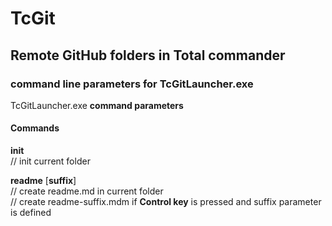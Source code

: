 # TcGit  
## Remote GitHub folders in Total commander  


### command line parameters for TcGitLauncher.exe  

TcGitLauncher.exe __command parameters__  

#### Commands  

__init__  
	// init current folder  

__readme__  [__suffix__]  
	// create readme.md in current folder  
	// create readme-suffix.mdm if __Control key__ is pressed and suffix parameter is defined  
  